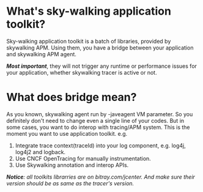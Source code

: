 # What's sky-walking application toolkit?
Sky-walking application toolkit is a batch of libraries, provided by skywalking APM. Using them, you have a bridge between your application and skywalking APM agent. 

_**Most important**_, they will not trigger any runtime or performance issues for your application, whether skywalking tracer is active or not. 

# What does bridge mean?
As you known, skywalking agent run by -javeagent VM parameter. So you definitely don't need to change even a single line of your codes. But in some cases, you want to do interop with tracing/APM system. This is the moment you want to use application toolkit. 
e.g.
1. Integrate trace context(traceId) into your log component, e.g. log4j, log4j2 and logback. 
1. Use CNCF OpenTracing for manually instrumentation. 
1. Use Skywalking annotation and interop APIs. 


_**Notice**: all toolkits librarries are on bitray.com/jcenter. And make sure their version should be as same as the tracer's version._